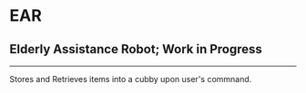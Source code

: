 # EAR
## Elderly Assistance Robot; Work in Progress
---
Stores and Retrieves items into a cubby upon user's commnand.
